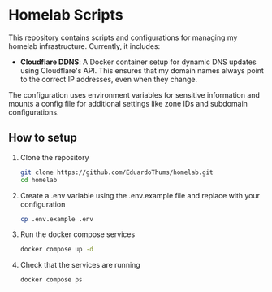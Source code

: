 # Homelab Scripts

This repository contains scripts and configurations for managing my homelab infrastructure. Currently, it includes:

- **Cloudflare DDNS**: A Docker container setup for dynamic DNS updates using Cloudflare's API. This ensures that my domain names always point to the correct IP addresses, even when they change.

The configuration uses environment variables for sensitive information and mounts a config file for additional settings like zone IDs and subdomain configurations.

## How to setup

1. Clone the repository

    ```bash
    git clone https://github.com/EduardoThums/homelab.git
    cd homelab
    ```

2. Create a .env variable using the .env.example file and replace with your configuration

    ```bash
    cp .env.example .env
    ```

3. Run the docker compose services

    ```bash
    docker compose up -d
    ```

4. Check that the services are running

    ```bash
    docker compose ps
    ```
